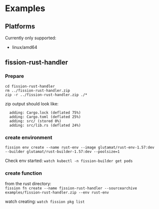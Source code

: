 # Examples

## Platforms
Currently only supported:
* linux/amd64

## fission-rust-handler
### Prepare
```cd fission-rust-handler```  
```rm ../fission-rust-handler.zip```  
```zip -r ../fission-rust-handler.zip ./* ```

zip output should look like:
```shell
  adding: Cargo.lock (deflated 75%)
  adding: Cargo.toml (deflated 25%)
  adding: src/ (stored 0%)
  adding: src/lib.rs (deflated 24%)
```
### create environment
```fission env create --name rust-env --image glutamat/rust-env-1.57:dev --builder glutamat/rust-builder-1.57:dev --poolsize=1```  

Check env started:
```watch kubectl -n fission-builder get pods```

### create function
from the rust directory:  
```fission fn create --name fission-rust-handler --sourcearchive examples/fission-rust-handler.zip --env rust-env``` 

watch creating:
```watch fission pkg list```


